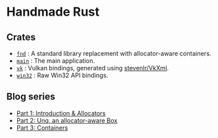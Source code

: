 Handmade Rust
=====================

Crates
----------------

 - [`fnd`](fnd) : A standard library replacement with allocator-aware containers.
 - [`main`](main) : The main application.
 - [`vk`](vk) : Vulkan bindings, generated using [stevenlr/VkXml](https://github.com/stevenlr/VkXml).
 - [`win32`](win32) : Raw Win32 API bindings.

Blog series
----------------

 - [Part 1: Introduction & Allocators](http://stevenlr.com/posts/handmade-rust-1-allocators/)
 - [Part 2: Unq, an allocator-aware Box](http://stevenlr.com/posts/handmade-rust-2-unq/)
 - [Part 3: Containers](http://stevenlr.com/posts/handmade-rust-3-containers/)
